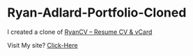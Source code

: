 # Ryan-Adlard-Portfolio-Cloned


I created a clone of [RyanCV – Resume CV & vCard](https://ryancv.bslthemes.com/ve1/)

Visit My site? [Click-Here](https://omarfaruk-0x01.github.io/Ryan-Adlard-Portfolio-Cloned/)
